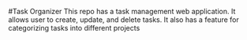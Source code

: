#Task Organizer
This repo has a task management web application. It allows user to create, update, and delete tasks. It also has a feature for categorizing tasks into different projects